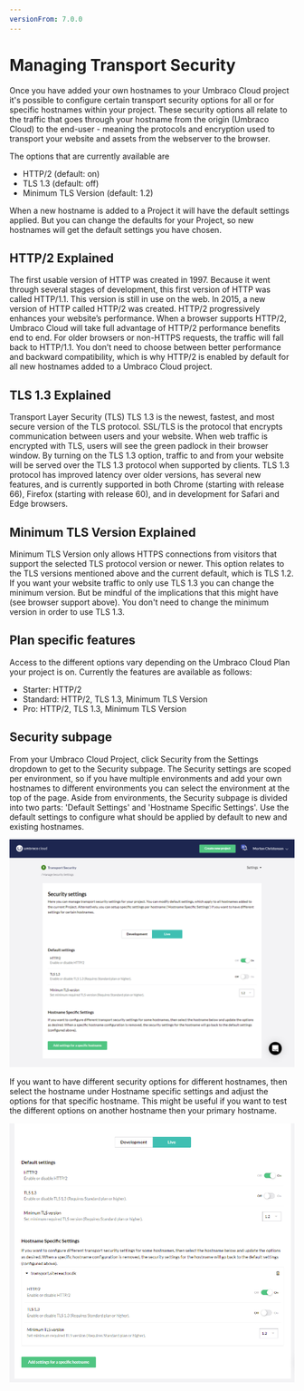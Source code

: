 ```yaml
---
versionFrom: 7.0.0
---
```


# Managing Transport Security

Once you have added your own hostnames to your Umbraco Cloud project it's possible to configure certain transport security options for all or for specific hostnames within your project.
These security options all relate to the traffic that goes through your hostname from the origin (Umbraco Cloud) to the end-user - meaning the protocols and encryption used to transport your website and assets from the webserver to the browser.

The options that are currently available are
- HTTP/2 (default: on)
- TLS 1.3 (default: off)
- Minimum TLS Version (default: 1.2)

When a new hostname is added to a Project it will have the default settings applied. But you can change the defaults for your Project, so new hostnames will get the default settings you have chosen.

## HTTP/2 Explained

The first usable version of HTTP was created in 1997. Because it went through several stages of development, this first version of HTTP was called HTTP/1.1. This version is still in use on the web. In 2015, a new version of HTTP called HTTP/2 was created. HTTP/2 progressively enhances your website’s performance. When a browser supports HTTP/2, Umbraco Cloud will take full advantage of HTTP/2 performance benefits end to end. 
For older browsers or non-HTTPS requests, the traffic will fall back to HTTP/1.1. You don’t need to choose between better performance and backward compatibility, which is why HTTP/2 is enabled by default for all new hostnames added to a Umbraco Cloud project.

## TLS 1.3 Explained

Transport Layer Security (TLS) TLS 1.3 is the newest, fastest, and most secure version of the TLS protocol. SSL/TLS is the protocol that encrypts communication between users and your website. When web traffic is encrypted with TLS, users will see the green padlock in their browser window.
By turning on the TLS 1.3 option, traffic to and from your website will be served over the TLS 1.3 protocol when supported by clients. TLS 1.3 protocol has improved latency over older versions, has several new features, and is currently supported in both Chrome (starting with release 66), Firefox (starting with release 60), and in development for Safari and Edge browsers.

## Minimum TLS Version Explained

Minimum TLS Version only allows HTTPS connections from visitors that support the selected TLS protocol version or newer.
This option relates to the TLS versions mentioned above and the current default, which is TLS 1.2. If you want your website traffic to only use TLS 1.3 you can change the minimum version. But be mindful of the implications that this might have (see browser support above). You don't need to change the minimum version in order to use TLS 1.3.

## Plan specific features

Access to the different options vary depending on the Umbraco Cloud Plan your project is on.
Currently the features are available as follows:

- Starter: HTTP/2
- Standard: HTTP/2, TLS 1.3, Minimum TLS Version
- Pro: HTTP/2, TLS 1.3, Minimum TLS Version

## Security subpage

From your Umbraco Cloud Project, click Security from the Settings dropdown to get to the Security subpage.
The Security settings are scoped per environment, so if you have multiple environments and add your own hostnames to different environments you can select the environment at the top of the page.
Aside from environments, the Security subpage is divided into two parts: 'Default Settings' and 'Hostname Specific Settings'.
Use the default settings to configure what should be applied by default to new and existing hostnames.

![Default Security Settings](images/security-subpage.png)

If you want to have different security options for different hostnames, then select the hostname under Hostname specific settings and adjust the options for that specific hostname.
This might be useful if you want to test the different options on another hostname then your primary hostname.

![Hostnames Specific Security Settings](images/security-subpage-hostname-specific.png)
